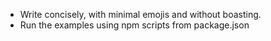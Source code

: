 - Write concisely, with minimal emojis and without boasting.
- Run the examples using npm scripts from package.json
